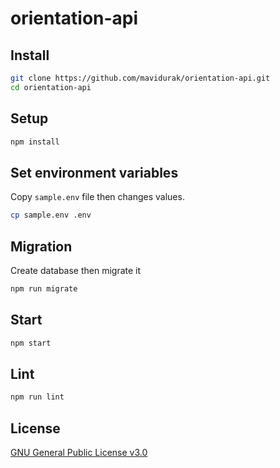 # orientation-api

## Install
```bash
git clone https://github.com/mavidurak/orientation-api.git
cd orientation-api
```
## Setup
```bash
npm install
```
## Set environment variables
Copy `sample.env` file then changes values.
```bash
cp sample.env .env
```
## Migration
Create database then migrate it
```bash
npm run migrate
```
## Start
```bash
npm start
```
## Lint
```bash
npm run lint
```

## License
[GNU General Public License v3.0](LICENSE)
